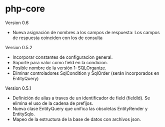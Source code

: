 # php-core

Version 0.6

* Nueva asignación de nombres a los campos de respuesta: Los campos de respuesta coinciden con los de consulta

Version 0.5.2

* Incorporar constantes de configuracion general.
* Soporte para valor como field en la condicion.
* Posible nombre de la versión 1: SQLOrganize.
* Eliminar controladores SqlCondition y SqlOrder (serán incorporados en EntityQuery)


Version 0.5.1

* Definición de alias a traves de un identificador de field (fieldId). Se elimina el uso de la cadena de prefijos.
* Nueva clase EntityQuery que unifica las obsoletas EntityRender y EntitySqlo.
* Mapeo de la estructura de la base de datos con archivos json.
